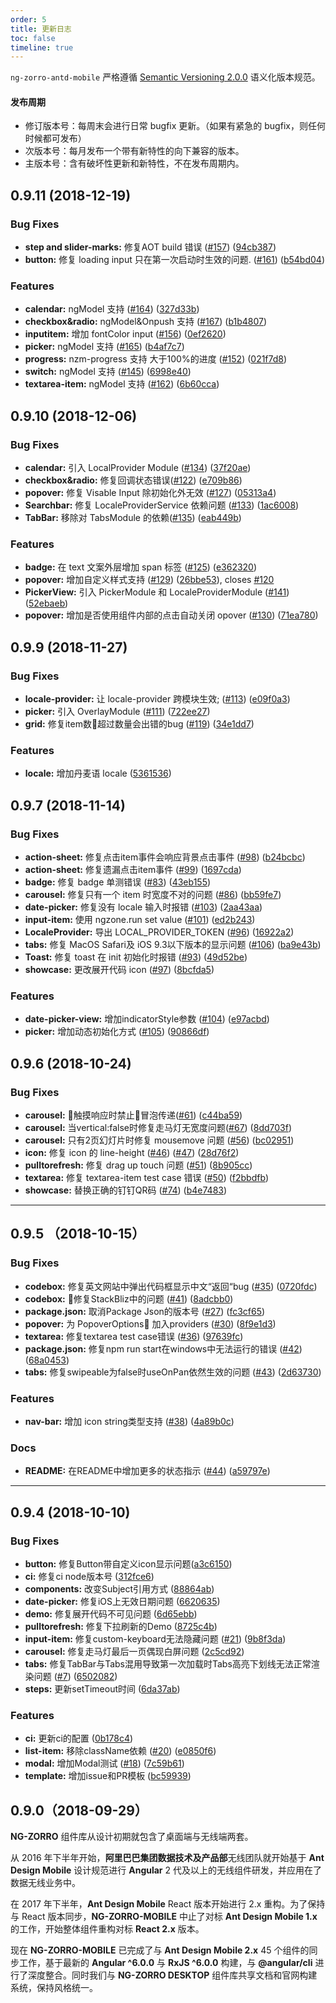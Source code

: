 ```yaml
---
order: 5
title: 更新日志
toc: false
timeline: true
---
```


`ng-zorro-antd-mobile` 严格遵循 [Semantic Versioning 2.0.0](http://semver.org/lang/zh-CN/) 语义化版本规范。

#### 发布周期

- 修订版本号：每周末会进行日常 bugfix 更新。（如果有紧急的 bugfix，则任何时候都可发布）
- 次版本号：每月发布一个带有新特性的向下兼容的版本。
- 主版本号：含有破坏性更新和新特性，不在发布周期内。

## 0.9.11 (2018-12-19)

### Bug Fixes

* **step and slider-marks:** 修复AOT build 错误 ([#157](https://github.com/NG-ZORRO/ng-zorro-antd-mobile/issues/157)) ([94cb387](https://github.com/NG-ZORRO/ng-zorro-antd-mobile/commit/94cb387))
* **button:** 修复 loading input 只在第一次启动时生效的问题. ([#161](https://github.com/NG-ZORRO/ng-zorro-antd-mobile/issues/161)) ([b54bd04](https://github.com/NG-ZORRO/ng-zorro-antd-mobile/commit/b54bd04))

### Features

* **calendar:** ngModel 支持 ([#164](https://github.com/NG-ZORRO/ng-zorro-antd-mobile/issues/164)) ([327d33b](https://github.com/NG-ZORRO/ng-zorro-antd-mobile/commit/327d33b))
* **checkbox&radio:** ngModel&Onpush 支持 ([#167](https://github.com/NG-ZORRO/ng-zorro-antd-mobile/issues/167)) ([b1b4807](https://github.com/NG-ZORRO/ng-zorro-antd-mobile/commit/b1b4807))
* **inputitem:** 增加 fontColor input ([#156](https://github.com/NG-ZORRO/ng-zorro-antd-mobile/issues/156)) ([0ef2620](https://github.com/NG-ZORRO/ng-zorro-antd-mobile/commit/0ef2620))
* **picker:** ngModel 支持 ([#165](https://github.com/NG-ZORRO/ng-zorro-antd-mobile/issues/165)) ([b4af7c7](https://github.com/NG-ZORRO/ng-zorro-antd-mobile/commit/b4af7c7))
* **progress:** nzm-progress 支持 大于100%的进度 ([#152](https://github.com/NG-ZORRO/ng-zorro-antd-mobile/issues/152)) ([021f7d8](https://github.com/NG-ZORRO/ng-zorro-antd-mobile/commit/021f7d8))
* **switch:** ngModel 支持 ([#145](https://github.com/NG-ZORRO/ng-zorro-antd-mobile/issues/145)) ([6998e40](https://github.com/NG-ZORRO/ng-zorro-antd-mobile/commit/6998e40))
* **textarea-item:** ngModel 支持 ([#162](https://github.com/NG-ZORRO/ng-zorro-antd-mobile/issues/162)) ([6b60cca](https://github.com/NG-ZORRO/ng-zorro-antd-mobile/commit/6b60cca))

## 0.9.10 (2018-12-06)

### Bug Fixes

* **calendar:** 引入 LocalProvider Module ([#134](https://github.com/NG-ZORRO/ng-zorro-antd-mobile/issues/134)) ([37f20ae](https://github.com/NG-ZORRO/ng-zorro-antd-mobile/commit/37f20ae))
* **checkbox&radio:** 修复回调状态错误([#122](https://github.com/NG-ZORRO/ng-zorro-antd-mobile/issues/122)) ([e709b86](https://github.com/NG-ZORRO/ng-zorro-antd-mobile/commit/e709b86))
* **popover:** 修复 Visable Input 除初始化外无效 ([#127](https://github.com/NG-ZORRO/ng-zorro-antd-mobile/issues/127)) ([05313a4](https://github.com/NG-ZORRO/ng-zorro-antd-mobile/commit/05313a4))
* **Searchbar:** 修复 LocaleProviderService 依赖问题 ([#133](https://github.com/NG-ZORRO/ng-zorro-antd-mobile/issues/133)) ([1ac6008](https://github.com/NG-ZORRO/ng-zorro-antd-mobile/commit/1ac6008))
* **TabBar:** 移除对 TabsModule 的依赖([#135](https://github.com/NG-ZORRO/ng-zorro-antd-mobile/issues/135)) ([eab449b](https://github.com/NG-ZORRO/ng-zorro-antd-mobile/commit/eab449b))

### Features

* **badge:** 在 text 文案外层增加 span 标签 ([#125](https://github.com/NG-ZORRO/ng-zorro-antd-mobile/issues/125)) ([e362320](https://github.com/NG-ZORRO/ng-zorro-antd-mobile/commit/e362320))
* **popover:** 增加自定义样式支持 ([#129](https://github.com/NG-ZORRO/ng-zorro-antd-mobile/issues/129)) ([26bbe53](https://github.com/NG-ZORRO/ng-zorro-antd-mobile/commit/26bbe53)), closes [#120](https://github.com/NG-ZORRO/ng-zorro-antd-mobile/issues/120)
* **PickerView:** 引入 PickerModule 和 LocaleProviderModule
([#141](https://github.com/NG-ZORRO/ng-zorro-antd-mobile/issues/141)) ([52ebaeb](https://github.com/NG-ZORRO/ng-zorro-antd-mobile/commit/52ebaeb))
* **popover:** 增加是否使用组件内部的点击自动关闭 opover
([#130](https://github.com/NG-ZORRO/ng-zorro-antd-mobile/issues/130)) ([71ea780](https://github.com/NG-ZORRO/ng-zorro-antd-mobile/commit/71ea780))

## 0.9.9 (2018-11-27)

### Bug Fixes

* **locale-provider:** 让 locale-provider 跨模块生效; ([#113](https://github.com/NG-ZORRO/ng-zorro-antd-mobile/issues/113)) ([e09f0a3](https://github.com/fisherspy/ng-zorro-antd-mobile/commit/e09f0a3))
* **picker:** 引入 OverlayModule ([#111](https://github.com/NG-ZORRO/ng-zorro-antd-mobile/issues/111)) ([722ee27](https://github.com/fisherspy/ng-zorro-antd-mobile/commit/722ee27))
* **grid:** 修复item数超过数量会出错的bug ([#119](https://github.com/NG-ZORRO/ng-zorro-antd-mobile/issues/119)) ([34e1dd7](https://github.com/fisherspy/ng-zorro-antd-mobile/commit/34e1dd7))


### Features

* **locale:** 增加丹麦语 locale ([5361536](https://github.com/fisherspy/ng-zorro-antd-mobile/commit/5361536))


## 0.9.7 (2018-11-14)

### Bug Fixes

* **action-sheet:** 修复点击item事件会响应背景点击事件 ([#98](https://github.com/NG-ZORRO/ng-zorro-antd-mobile/issues/98)) ([b24bcbc](https://github.com/fisherspy/ng-zorro-antd-mobile/commit/b24bcbc))
* **action-sheet:** 修复遗漏点击item事件 ([#99](https://github.com/NG-ZORRO/ng-zorro-antd-mobile/issues/99)) ([1697cda](https://github.com/fisherspy/ng-zorro-antd-mobile/commit/1697cda))
* **badge:** 修复 badge 单测错误 ([#83](https://github.com/NG-ZORRO/ng-zorro-antd-mobile/issues/83)) ([43eb155](https://github.com/fisherspy/ng-zorro-antd-mobile/commit/43eb155))
* **carousel:** 修复只有一个 item 时宽度不对的问题 ([#86](https://github.com/NG-ZORRO/ng-zorro-antd-mobile/issues/86)) ([bb59fe7](https://github.com/fisherspy/ng-zorro-antd-mobile/commit/bb59fe7))
* **date-picker:** 修复没有 locale 输入时报错 ([#103](https://github.com/NG-ZORRO/ng-zorro-antd-mobile/issues/103)) ([2aa43aa](https://github.com/fisherspy/ng-zorro-antd-mobile/commit/2aa43aa))
* **input-item:** 使用 ngzone.run set value ([#101](https://github.com/NG-ZORRO/ng-zorro-antd-mobile/issues/101)) ([ed2b243](https://github.com/fisherspy/ng-zorro-antd-mobile/commit/ed2b243))
* **LocaleProvider:** 导出 LOCAL_PROVIDER_TOKEN ([#96](https://github.com/NG-ZORRO/ng-zorro-antd-mobile/issues/96)) ([16922a2](https://github.com/fisherspy/ng-zorro-antd-mobile/commit/16922a2))
* **tabs:** 修复 MacOS Safari及 iOS 9.3以下版本的显示问题 ([#106](https://github.com/NG-ZORRO/ng-zorro-antd-mobile/issues/106)) ([ba9e43b](https://github.com/fisherspy/ng-zorro-antd-mobile/commit/ba9e43b))
* **Toast:** 修复 toast 在 init 初始化时报错 ([#93](https://github.com/NG-ZORRO/ng-zorro-antd-mobile/issues/93)) ([49d52be](https://github.com/fisherspy/ng-zorro-antd-mobile/commit/49d52be))
* **showcase:** 更改展开代码 icon ([#97](https://github.com/NG-ZORRO/ng-zorro-antd-mobile/issues/97)) ([8bcfda5](https://github.com/fisherspy/ng-zorro-antd-mobile/commit/8bcfda5))

### Features

* **date-picker-view:** 增加indicatorStyle参数 ([#104](https://github.com/NG-ZORRO/ng-zorro-antd-mobile/issues/104)) ([e97acbd](https://github.com/fisherspy/ng-zorro-antd-mobile/commit/e97acbd))
* **picker:** 增加动态初始化方式 ([#105](https://github.com/NG-ZORRO/ng-zorro-antd-mobile/issues/105)) ([90866df](https://github.com/fisherspy/ng-zorro-antd-mobile/commit/90866df))

## 0.9.6 (2018-10-24)

### Bug Fixes

* **carousel:** 触摸响应时禁止冒泡传递([#61](https://github.com/NG-ZORRO/ng-zorro-antd-mobile/issues/61)) ([c44ba59](https://github.com/fisherspy/ng-zorro-antd-mobile/commit/c44ba59))
* **carousel:** 当vertical:false时修复走马灯无宽度问题([#67](https://github.com/NG-ZORRO/ng-zorro-antd-mobile/issues/67)) ([8dd703f](https://github.com/fisherspy/ng-zorro-antd-mobile/commit/8dd703f))
* **carousel:** 只有2页幻灯片时修复 mousemove 问题 ([#56](https://github.com/NG-ZORRO/ng-zorro-antd-mobile/issues/56)) ([bc02951](https://github.com/fisherspy/ng-zorro-antd-mobile/commit/bc02951))
* **icon:** 修复 icon 的 line-height ([#46](https://github.com/NG-ZORRO/ng-zorro-antd-mobile/issues/46)) ([#47](https://github.com/NG-ZORRO/ng-zorro-antd-mobile/issues/47)) ([28d76f2](https://github.com/fisherspy/ng-zorro-antd-mobile/commit/28d76f2))
* **pulltorefresh:** 修复 drag up touch 问题 ([#51](https://github.com/NG-ZORRO/ng-zorro-antd-mobile/issues/51)) ([8b905cc](https://github.com/fisherspy/ng-zorro-antd-mobile/commit/8b905cc))
* **textarea:** 修复 textarea-item test case 错误 ([#50](https://github.com/NG-ZORRO/ng-zorro-antd-mobile/issues/50)) ([f2bbdfb](https://github.com/fisherspy/ng-zorro-antd-mobile/commit/f2bbdfb))
* **showcase:** 替换正确的钉钉QR码 ([#74](https://github.com/NG-ZORRO/ng-zorro-antd-mobile/issues/74)) ([b4e7483](https://github.com/fisherspy/ng-zorro-antd-mobile/commit/b4e7483))

---
## 0.9.5 （2018-10-15）

### Bug Fixes

* **codebox:** 修复英文网站中弹出代码框显示中文“返回“bug ([#35](https://github.com/NG-ZORRO/ng-zorro-antd-mobile/issues/35)) ([0720fdc](https://github.com/fisherspy/ng-zorro-antd-mobile/commit/0720fdc))
* **codebox:** 修复StackBliz中的问题 ([#41](https://github.com/NG-ZORRO/ng-zorro-antd-mobile/issues/41)) ([8adcbb0](https://github.com/fisherspy/ng-zorro-antd-mobile/commit/8adcbb0))
* **package.json:** 取消Package Json的版本号 ([#27](https://github.com/NG-ZORRO/ng-zorro-antd-mobile/issues/27)) ([fc3cf65](https://github.com/fisherspy/ng-zorro-antd-mobile/commit/fc3cf65))
* **popover:** 为 PopoverOptions 加入providers ([#30](https://github.com/NG-ZORRO/ng-zorro-antd-mobile/issues/30)) ([8f9e1d3](https://github.com/fisherspy/ng-zorro-antd-mobile/commit/8f9e1d3))
* **textarea:** 修复textarea test case错误 ([#36](https://github.com/NG-ZORRO/ng-zorro-antd-mobile/issues/36)) ([97639fc](https://github.com/fisherspy/ng-zorro-antd-mobile/commit/97639fc))
* **package.json:** 修复npm run start在windows中无法运行的错误 ([#42](https://github.com/NG-ZORRO/ng-zorro-antd-mobile/issues/42)) ([68a0453](https://github.com/fisherspy/ng-zorro-antd-mobile/commit/68a0453))
* **tabs:** 修复swipeable为false时useOnPan依然生效的问题 ([#43](https://github.com/NG-ZORRO/ng-zorro-antd-mobile/issues/43)) ([2d63730](https://github.com/fisherspy/ng-zorro-antd-mobile/commit/2d63730))

### Features

* **nav-bar:** 增加 icon string类型支持 ([#38](https://github.com/NG-ZORRO/ng-zorro-antd-mobile/issues/38)) ([4a89b0c](https://github.com/fisherspy/ng-zorro-antd-mobile/commit/4a89b0c))

### Docs

* **README:** 在README中增加更多的状态指示 ([#44](https://github.com/NG-ZORRO/ng-zorro-antd-mobile/issues/44)) ([a59797e](https://github.com/fisherspy/ng-zorro-antd-mobile/commit/a59797e))

---
## 0.9.4 (2018-10-10)


### Bug Fixes

* **button:** 修复Button带自定义icon显示问题([a3c6150](https://github.com/fisherspy/ng-zorro-antd-mobile/commit/a3c6150))
* **ci:** 修复ci node版本号 ([312fce6](https://github.com/fisherspy/ng-zorro-antd-mobile/commit/312fce6))
* **components:** 改变Subject引用方式 ([88864ab](https://github.com/fisherspy/ng-zorro-antd-mobile/commit/88864ab))
* **date-picker:** 修复iOS上无效日期问题 ([6620635](https://github.com/fisherspy/ng-zorro-antd-mobile/commit/6620635))
* **demo:** 修复展开代码不可见问题 ([6d65ebb](https://github.com/fisherspy/ng-zorro-antd-mobile/commit/6d65ebb))
* **pulltorefresh:** 修复下拉刷新的Demo ([8725c4b](https://github.com/fisherspy/ng-zorro-antd-mobile/commit/8725c4b))
* **input-item:** 修复custom-keyboard无法隐藏问题 ([#21](https://github.com/NG-ZORRO/ng-zorro-antd-mobile/issues/21)) ([9b8f3da](https://github.com/fisherspy/ng-zorro-antd-mobile/commit/9b8f3da))
* **carousel:** 修复走马灯最后一页偶现白屏问题 ([2c5cd92](https://github.com/fisherspy/ng-zorro-antd-mobile/commit/2c5cd92))
* **tabs:** 修复TabBar与Tabs混用导致第一次加载时Tabs高亮下划线无法正常渲染问题 ([#7](https://github.com/NG-ZORRO/ng-zorro-antd-mobile/issues/7)) ([6502082](https://github.com/fisherspy/ng-zorro-antd-mobile/commit/6502082))
* **steps:** 更新setTimeout时间 ([6da37ab](https://github.com/fisherspy/ng-zorro-antd-mobile/commit/6da37ab))


### Features

* **ci:** 更新ci的配置 ([0b178c4](https://github.com/fisherspy/ng-zorro-antd-mobile/commit/0b178c4))
* **list-item:** 移除className依赖 ([#20](https://github.com/NG-ZORRO/ng-zorro-antd-mobile/issues/20)) ([e0850f6](https://github.com/fisherspy/ng-zorro-antd-mobile/commit/e0850f6))
* **modal:** 增加Modal测试 ([#18](https://github.com/NG-ZORRO/ng-zorro-antd-mobile/issues/18)) ([7c59b61](https://github.com/fisherspy/ng-zorro-antd-mobile/commit/7c59b61))
* **template:** 增加issue和PR模板 ([bc59939](https://github.com/fisherspy/ng-zorro-antd-mobile/commit/bc59939))

## 0.9.0（2018-09-29）

**NG-ZORRO** 组件库从设计初期就包含了桌面端与无线端两套。

从 2016 年下半年开始，**阿里巴巴集团数据技术及产品部**无线团队就开始基于 **Ant Design Mobile** 设计规范进行 **Angular** 2 代及以上的无线组件研发，并应用在了数据无线业务中。

在 2017 年下半年，**Ant Design Mobile** React 版本开始进行 2.x 重构。为了保持与 React 版本同步，**NG-ZORRO-MOBILE** 中止了对标 **Ant Design Mobile 1.x** 的工作，开始整体组件重构对标 **React 2.x** 版本。

现在 **NG-ZORRO-MOBILE** 已完成了与 **Ant Design Mobile 2.x** 45 个组件的同步工作，基于最新的 **Angular ^6.0.0** 与 **RxJS ^6.0.0** 构建，与 **@angular/cli** 进行了深度整合。同时我们与 **NG-ZORRO DESKTOP** 组件库共享文档和官网构建系统，保持风格统一。
